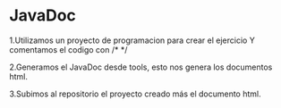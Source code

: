 
# JavaDoc

1.Utilizamos un proyecto de programacion para crear el ejercicio Y comentamos el codigo con /* */

2.Generamos el JavaDoc desde tools, esto nos genera los documentos html.

3.Subimos al repositorio el proyecto creado más el documento html.
